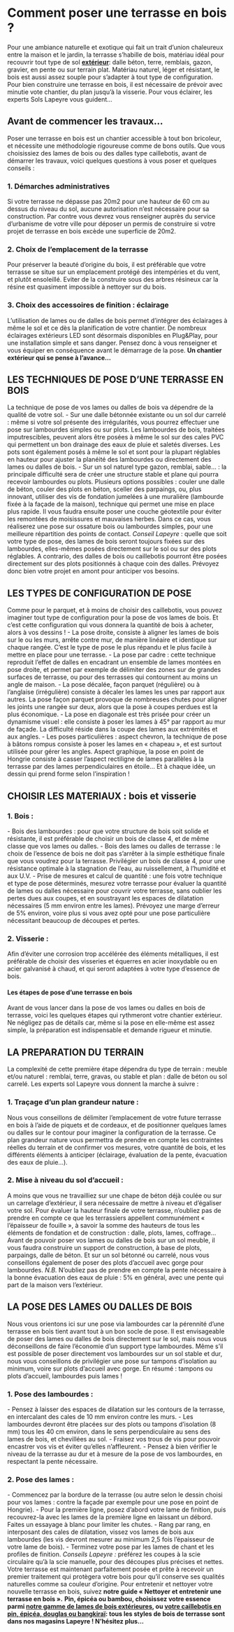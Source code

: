 ##
# **Comment poser une terrasse en bois ?**
Pour une ambiance naturelle et exotique qui fait un trait d’union chaleureux entre la maison et le jardin, la terrasse s’habille de bois, matériau idéal pour recouvrir tout type de sol **[extérieur](/exterieur-jardin-CCU0008)**: dalle béton, terre, remblais, gazon, gravier, en pente ou sur terrain plat. Matériau naturel, léger et résistant, le bois est aussi assez souple pour s’adapter à tout type de configuration. Pour bien construire une terrasse en bois, il est nécessaire de prévoir avec minutie vote chantier, du plan jusqu’à la visserie. Pour vous éclairer, les experts Sols Lapeyre vous guident…
##  Avant de commencer les travaux…
Poser une terrasse en bois est un chantier accessible à tout bon bricoleur, et nécessite une méthodologie rigoureuse comme de bons outils. Que vous choisissiez des lames de bois ou des dalles type caillebotis, avant de démarrer les travaux, voici quelques questions à vous poser et quelques conseils :
###  1. Démarches administratives
Si votre terrasse ne dépasse pas 20m2 pour une hauteur de 60 cm au dessus du niveau du sol, aucune autorisation n’est nécessaire pour sa construction. Par contre vous devrez vous renseigner auprès du service d’urbanisme de votre ville pour déposer un permis de construire si votre projet de terrasse en bois excède une superficie de 20m2.
###  2. Choix de l’emplacement de la terrasse
Pour préserver la beauté d’origine du bois, il est préférable que votre terrasse se situe sur un emplacement protégé des intempéries et du vent, et plutôt ensoleillé. Eviter de la construire sous des arbres résineux car la résine est quasiment impossible à nettoyer sur du bois.
###  3. Choix des accessoires de finition : éclairage
L’utilisation de lames ou de dalles de bois permet d’intégrer des éclairages à même le sol et ce dès la planification de votre chantier. De nombreux éclairages extérieurs LED sont désormais disponibles en Plug&Play, pour une installation simple et sans danger. Pensez donc à vous renseigner et vous équiper en conséquence avant le démarrage de la pose.
**Un chantier extérieur qui se pense à l’avance…**
## LES TECHNIQUES DE POSE D’UNE TERRASSE EN BOIS
La technique de pose de vos lames ou dalles de bois va dépendre de la qualité de votre sol.
\- Sur une dalle bétonnée existante ou un sol dur carrelé : même si votre sol présente des irrégularités, vous pourrez effectuer une pose sur lambourdes simples ou sur plots. Les lambourdes de bois, traitées imputrescibles, peuvent alors être posées à même le sol sur des cales PVC qui permettent un bon drainage des eaux de pluie et saletés diverses. Les pots sont également posés à même le sol et sont pour la plupart réglables en hauteur pour ajuster la planéité des lambourdes ou directement des lames ou dalles de bois.
\- Sur un sol naturel type gazon, remblai, sable… : la principale difficulté sera de créer une structure stable et plane qui pourra recevoir lambourdes ou plots. Plusieurs options possibles : couler une dalle de béton, couler des plots en béton, sceller des parpaings, ou, plus innovant, utiliser des vis de fondation jumelées à une muralière (lambourde fixée à la façade de la maison), technique qui permet une mise en place plus rapide. Il vous faudra ensuite poser une couche géotextile pour éviter les remontées de moisissures et mauvaises herbes. Dans ce cas, vous réaliserez une pose sur ossature bois ou lambourdes simples, pour une meilleure répartition des points de contact.
_Conseil Lapeyre_ : quelle que soit votre type de pose, des lames de bois seront toujours fixées sur des lambourdes, elles-mêmes posées directement sur le sol ou sur des plots réglables. A contrario, des dalles de bois ou caillebotis pourront être posées directement sur des plots positionnés à chaque coin des dalles. Prévoyez donc bien votre projet en amont pour anticiper vos besoins.
## LES TYPES DE CONFIGURATION DE POSE
Comme pour le parquet, et à moins de choisir des caillebotis, vous pouvez imaginer tout type de configuration pour la pose de vos lames de bois. Et c’est cette configuration qui vous donnera la quantité de bois à acheter, alors à vos dessins !
\- La pose droite, consiste à aligner les lames de bois sur le ou les murs, arrête contre mur, de manière linéaire et identique sur chaque rangée. C’est le type de pose le plus répandu et le plus facile à mettre en place pour une terrasse.
\- La pose par cadre : cette technique reproduit l’effet de dalles en encadrant un ensemble de lames montées en pose droite, et permet par exemple de délimiter des zones sur de grandes surfaces de terrasse, ou pour des terrasses qui contournent au moins un angle de maison.
\- La pose décalée, façon parquet (régulière) ou à l’anglaise (irrégulière) consiste à décaler les lames les unes par rapport aux autres. La pose façon parquet provoque de nombreuses chutes pour aligner les joints une rangée sur deux, alors que la pose à coupes perdues est la plus économique.
\- La pose en diagonale est très prisée pour créer un dynamisme visuel : elle consiste à poser les lames à 45° par rapport au mur de façade. La difficulté réside dans la coupe des lames aux extrémités et aux angles.
\- Les poses particulières : aspect chevron, la technique de pose à bâtons rompus consiste à poser les lames en « chapeau », et est surtout utilisée pour gérer les angles. Aspect graphique, la pose en point de Hongrie consiste à casser l’aspect rectiligne de lames parallèles à la terrasse par des lames perpendiculaires en étoile… Et à chaque idée, un dessin qui prend forme selon l’inspiration !
## CHOISIR LES MATERIAUX : bois et visserie
###  1. Bois :
\- Bois des lambourdes : pour que votre structure de bois soit solide et résistante, il est préférable de choisir un bois de classe 4, et de même classe que vos lames ou dalles.
\- Bois des lames ou dalles de terrasse : le choix de l’essence de bois ne doit pas s’arrêter à la simple esthétique finale que vous voudrez pour la terrasse. Privilégier un bois de classe 4, pour une résistance optimale à la stagnation de l’eau, au ruissellement, à l’humidité et aux U.V.
\- Prise de mesures et calcul de quantité : une fois votre technique et type de pose déterminés, mesurez votre terrasse pour évaluer la quantité de lames ou dalles nécessaire pour couvrir votre terrasse, sans oublier les pertes dues aux coupes, et en soustrayant les espaces de dilatation nécessaires (5 mm environ entre les lames). Prévoyez une marge d’erreur de 5% environ, voire plus si vous avez opté pour une pose particulière nécessitant beaucoup de découpes et pertes.
###  2. Visserie :
Afin d’éviter une corrosion trop accélérée des éléments métalliques, il est préférable de choisir des visseries et équerres en acier inoxydable ou en acier galvanisé à chaud, et qui seront adaptées à votre type d’essence de bois.
#### **Les étapes de pose d’une terrasse en bois**
Avant de vous lancer dans la pose de vos lames ou dalles en bois de terrasse, voici les quelques étapes qui rythmeront votre chantier extérieur. Ne négligez pas de détails car, même si la pose en elle-même est assez simple, la préparation est indispensable et demande rigueur et minutie.
## LA PREPARATION DU TERRAIN
La complexité de cette première étape dépendra du type de terrain : meuble et/ou naturel : remblai, terre, gravas, ou stable et plan : dalle de béton ou sol carrelé. Les experts sol Lapeyre vous donnent la marche à suivre :
###  1. Traçage d’un plan grandeur nature :
Nous vous conseillons de délimiter l’emplacement de votre future terrasse en bois à l’aide de piquets et de cordeaux, et de positionner quelques lames ou dalles sur le contour pour imaginer la configuration de la terrasse. Ce plan grandeur nature vous permettra de prendre en compte les contraintes réelles du terrain et de confirmer vos mesures, votre quantité de bois, et les différents éléments à anticiper (éclairage, évaluation de la pente, évacuation des eaux de pluie…).
###  2. Mise à niveau du sol d’accueil :
A moins que vous ne travailliez sur une chape de béton déjà coulée ou sur un carrelage d’extérieur, il sera nécessaire de mettre à niveau et d’égaliser votre sol. Pour évaluer la hauteur finale de votre terrasse, n’oubliez pas de prendre en compte ce que les terrassiers appellent communément « l’épaisseur de fouille », à savoir la somme des hauteurs de tous les éléments de fondation et de construction : dalle, plots, lames, coffrage…
Avant de pouvoir poser vos lames ou dalles de bois sur un sol meuble, il vous faudra construire un support de construction, à base de plots, parpaings, dalle de béton. Et sur un sol bétonné ou carrelé, nous vous conseillons également de poser des plots d’accueil avec gorge pour lambourdes.
_N.B._ N’oubliez pas de prendre en compte la pente nécessaire à la bonne évacuation des eaux de pluie : 5% en général, avec une pente qui part de la maison vers l’extérieur.
## LA POSE DES LAMES OU DALLES DE BOIS
Nous vous orientons ici sur une pose via lambourdes car la pérennité d’une terrasse en bois tient avant tout à un bon socle de pose. Il est envisageable de poser des lames ou dalles de bois directement sur le sol, mais nous vous déconseillons de faire l’économie d’un support type lambourdes.
Même s’il est possible de poser directement vos lambourdes sur un sol stable et dur, nous vous conseillons de privilégier une pose sur tampons d’isolation au minimum, voire sur plots d’accueil avec gorge.
En résumé : tampons ou plots d’accueil, lambourdes puis lames !
###  1. Pose des lambourdes :
\- Pensez à laisser des espaces de dilatation sur les contours de la terrasse, en intercalant des cales de 10 mm environ contre les murs.
\- Les lambourdes devront être placées sur des plots ou tampons d’isolation (8 mm) tous les 40 cm environ, dans le sens perpendiculaire au sens des lames de bois, et chevillées au sol.
\- Fraisez vos trous de vis pour pouvoir encastrer vos vis et éviter qu’elles n’affleurent.
\- Pensez à bien vérifier le niveau de la terrasse au dur et à mesure de la pose de vos lambourdes, en respectant la pente nécessaire.
###  2. Pose des lames :
\- Commencez par la bordure de la terrasse (ou autre selon le dessin choisi pour vos lames : contre la façade par exemple pour une pose en point de Hongrie).
\- Pour la première ligne, posez d’abord votre lame de finition, puis recouvrez-la avec les lames de la première ligne en laissant un débord. Faites un essayage à blanc pour limiter les chutes.
\- Rang par rang, en interposant des cales de dilatation, vissez vos lames de bois aux lambourdes (les vis devront mesurer au minimum 2,5 fois l’épaisseur de votre lame de bois).
\- Terminez votre pose par les lames de chant et les profiles de finition.
_Conseils Lapeyre :_ préférez les coupes à la scie circulaire qu’à la scie manuelle, pour des découpes plus précises et nettes.
Votre terrasse est maintenant parfaitement posée et prête à recevoir un premier traitement qui protègera votre bois pour qu’il conserve ses qualités naturelles comme sa couleur d’origine. Pour entretenir et nettoyer votre nouvelle terrasse en bois, suivez **notre guide « Nettoyer et entretenir une terrasse en bois ».**
**Pin, épicéa ou bambou, choisissez votre essence parmi [notre gamme de lames de bois extérieures](/lames-terrasses-caillebotis-CCN688029), ou [votre caillebotis en pin, épicéa, douglas ou bangkiraï](/caillebotis-CCN0222): tous les styles de bois de terrasse sont dans nos magasins Lapeyre ! N’hésitez plus…**